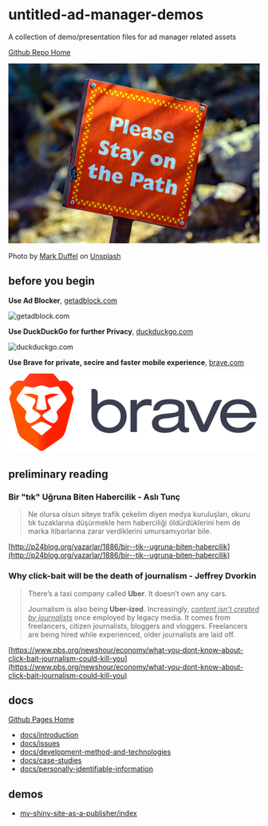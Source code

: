 # untitled-ad-manager-demos

A collection of demo/presentation files for ad manager related assets

[Github Repo Home](https://github.com/xkema/untitled-ad-manager-demos)

![mark-duffel-422279-unsplash.jpg](docs/images/mark-duffel-422279-unsplash.jpg)

Photo by [Mark Duffel](https://unsplash.com/photos/U5y077qrMdI) on [Unsplash](https://unsplash.com/collections/155571/hustle-and-grind)

## before you begin

**Use Ad Blocker**, [getadblock.com](https://getadblock.com)

![getadblock.com](https://getadblock.com/images/logo_adblock.png)

**Use DuckDuckGo for further Privacy**, [duckduckgo.com](https://duckduckgo.com)

![duckduckgo.com](https://duckduckgo.com/assets/logo_homepage.normal.v107.png)

**Use Brave for private, secire and faster mobile experience**, [brave.com](https://brave.com)

![brave.com](./src/assets/img/Brave-logo-color-RGB.png)

## preliminary reading

### Bir "tık" Uğruna Biten Habercilik - Aslı Tunç

> Ne olursa olsun siteye trafik çekelim diyen medya kuruluşları, okuru tık tuzaklarına düşürmekle hem haberciliği öldürdüklerini hem de marka itibarlarına zarar verdiklerini umursamıyorlar bile.

[http://p24blog.org/yazarlar/1886/bir--tik--ugruna-biten-habercilik](http://p24blog.org/yazarlar/1886/bir--tik--ugruna-biten-habercilik)

### Why click-bait will be the death of journalism - Jeffrey Dvorkin

> There’s a taxi company called **Uber**. It doesn’t own any cars.
>
> Journalism is also being **Uber-ized**. Increasingly, *<u>content isn’t created by journalists</u>* once employed by legacy media. It comes from freelancers, citizen journalists, bloggers and vloggers. Freelancers are being hired while experienced, older journalists are laid off.

[https://www.pbs.org/newshour/economy/what-you-dont-know-about-click-bait-journalism-could-kill-you](https://www.pbs.org/newshour/economy/what-you-dont-know-about-click-bait-journalism-could-kill-you)

## docs

[Github Pages Home](https://xkema.github.io/untitled-ad-manager-demos)

- [docs/introduction](https://xkema.github.io/untitled-ad-manager-demos/docs/introduction)
- [docs/issues](https://xkema.github.io/untitled-ad-manager-demos/docs/issues)
- [docs/development-method-and-technologies](https://xkema.github.io/untitled-ad-manager-demos/docs/development-method-and-technologies)
- [docs/case-studies](https://xkema.github.io/untitled-ad-manager-demos/docs/case-studies)
- [docs/personally-identifiable-information](https://xkema.github.io/untitled-ad-manager-demos/docs/personally-identifiable-information)

## demos

- [my-shiny-site-as-a-publisher/index](https://xkema.github.io/untitled-ad-manager-demos/src/my-shiny-site-as-a-publisher)
